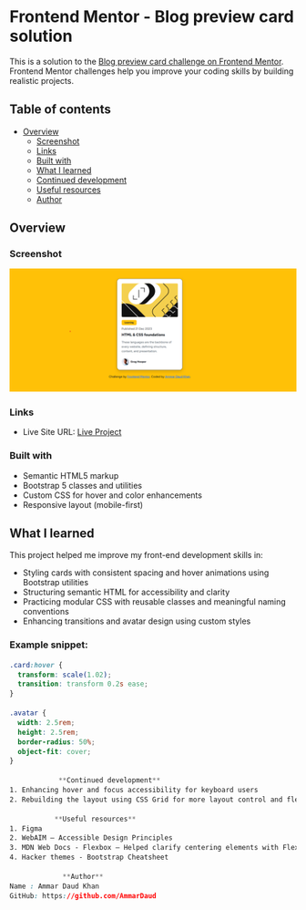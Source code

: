 # Frontend Mentor - Blog preview card solution

This is a solution to the [Blog preview card challenge on Frontend Mentor](https://www.frontendmentor.io/challenges/blog-preview-card-ckPaj01IcS). Frontend Mentor challenges help you improve your coding skills by building realistic projects. 

## Table of contents

- [Overview](#overview)
  - [Screenshot](#screenshot)
  - [Links](#links)
  - [Built with](#built-with)
  - [What I learned](#what-i-learned)
  - [Continued development](#continued-development)
  - [Useful resources](#useful-resources)
  - [Author](#author)

## Overview

### Screenshot

![Blog Preview Card Screenshot](<assets/images/Folk BLOG SS.png>)

### Links

- Live Site URL: [Live Project](http://127.0.0.1:5500/Lab-3/Folk_Blog-Preview-Card/index.html)

### Built with

- Semantic HTML5 markup
- Bootstrap 5 classes and utilities
- Custom CSS for hover and color enhancements
- Responsive layout (mobile-first)

## What I learned

This project helped me improve my front-end development skills in:

- Styling cards with consistent spacing and hover animations using Bootstrap utilities
- Structuring semantic HTML for accessibility and clarity
- Practicing modular CSS with reusable classes and meaningful naming conventions
- Enhancing transitions and avatar design using custom styles

### Example snippet:

```css
.card:hover {
  transform: scale(1.02);
  transition: transform 0.2s ease;
}

.avatar {
  width: 2.5rem;
  height: 2.5rem;
  border-radius: 50%;
  object-fit: cover;
}
  
            **Continued development**
1. Enhancing hover and focus accessibility for keyboard users
2. Rebuilding the layout using CSS Grid for more layout control and flexibility

           **Useful resources**
1. Figma
2. WebAIM – Accessible Design Principles
3. MDN Web Docs - Flexbox – Helped clarify centering elements with Flexbox.
4. Hacker themes - Bootstrap Cheatsheet
 
             **Author**
Name : Ammar Daud Khan
GitHub: https://github.com/AmmarDaud